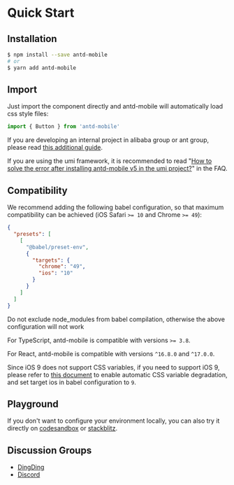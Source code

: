 # Quick Start

## Installation

```bash
$ npm install --save antd-mobile
# or
$ yarn add antd-mobile
```

## Import

Just import the component directly and antd-mobile will automatically load css style files:

```js
import { Button } from 'antd-mobile'
```

If you are developing an internal project in alibaba group or ant group, please read [this additional guide](https://yuque.antfin.com/antd-mobile/kfcgs3/md4or5).

If you are using the umi framework, it is recommended to read "[How to solve the error after installing antd-mobile v5 in the umi project?](./faq#how-to-solve-the-error-after-installing-antd-mobile-v5-in-the-umi-project)" in the FAQ.

## Compatibility

We recommend adding the following babel configuration, so that maximum compatibility can be achieved (iOS Safari `>= 10` and Chrome `>= 49`):

```json
{
  "presets": [
    [
      "@babel/preset-env",
      {
        "targets": {
          "chrome": "49",
          "ios": "10"
        }
      }
    ]
  ]
}
```

<Alert type="warning">
  Do not exclude node_modules from babel compilation, otherwise the above configuration will not work
</Alert>

For TypeScript, antd-mobile is compatible with versions `>= 3.8`.

For React, antd-mobile is compatible with versions `^16.8.0` and `^17.0.0`.

Since iOS 9 does not support CSS variables, if you need to support iOS 9, please refer to [this document](./css-variables#css-variables-auto-fallback) to enable automatic CSS variable degradation, and set target ios in babel configuration to `9`.

## Playground

If you don't want to configure your environment locally, you can also try it directly on [codesandbox](https://codesandbox.io/s/antd-mobile-snrxr?file=/package.json) or [stackblitz](https://stackblitz.com/edit/antd-mobile?file=index.tsx).

## Discussion Groups

- [DingDing](https://gw.alipayobjects.com/mdn/rms_25513e/afts/img/A*hBjlR4nUWjkAAAAAAAAAAAAAARQnAQ)
- [Discord](https://discord.gg/jmNvw4WFYn)
